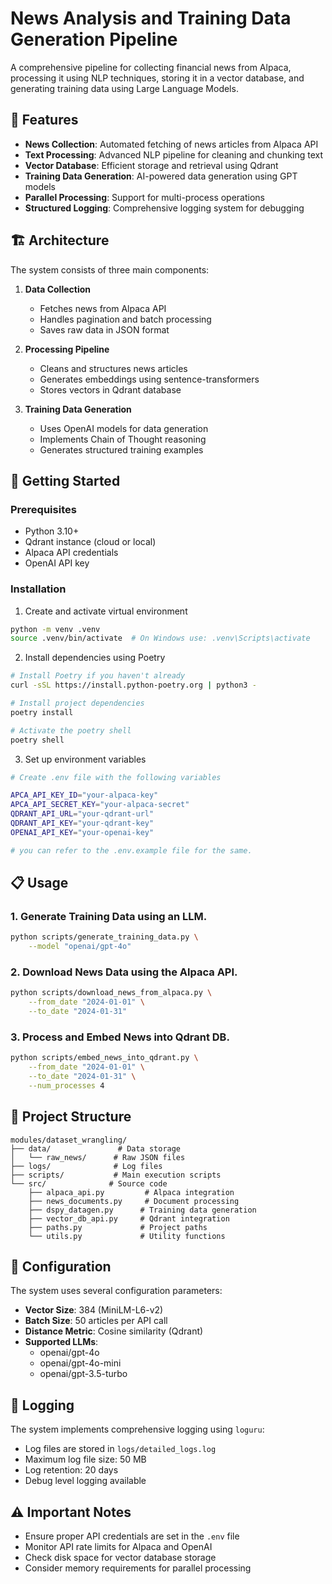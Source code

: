 # News Analysis and Training Data Generation Pipeline

A comprehensive pipeline for collecting financial news from Alpaca, processing it using NLP techniques, storing it in a vector database, and generating training data using Large Language Models.

## 🌟 Features

- **News Collection**: Automated fetching of news articles from Alpaca API
- **Text Processing**: Advanced NLP pipeline for cleaning and chunking text
- **Vector Database**: Efficient storage and retrieval using Qdrant
- **Training Data Generation**: AI-powered data generation using GPT models
- **Parallel Processing**: Support for multi-process operations
- **Structured Logging**: Comprehensive logging system for debugging

## 🏗️ Architecture

The system consists of three main components:

1. **Data Collection**

   - Fetches news from Alpaca API
   - Handles pagination and batch processing
   - Saves raw data in JSON format

2. **Processing Pipeline**

   - Cleans and structures news articles
   - Generates embeddings using sentence-transformers
   - Stores vectors in Qdrant database

3. **Training Data Generation**
   - Uses OpenAI models for data generation
   - Implements Chain of Thought reasoning
   - Generates structured training examples

## 🚀 Getting Started

### Prerequisites

- Python 3.10+
- Qdrant instance (cloud or local)
- Alpaca API credentials
- OpenAI API key

### Installation

1. Create and activate virtual environment

```bash
python -m venv .venv
source .venv/bin/activate  # On Windows use: .venv\Scripts\activate
```

2. Install dependencies using Poetry

```bash
# Install Poetry if you haven't already
curl -sSL https://install.python-poetry.org | python3 -

# Install project dependencies
poetry install

# Activate the poetry shell
poetry shell
```

3. Set up environment variables

```bash
# Create .env file with the following variables

APCA_API_KEY_ID="your-alpaca-key"
APCA_API_SECRET_KEY="your-alpaca-secret"
QDRANT_API_URL="your-qdrant-url"
QDRANT_API_KEY="your-qdrant-key"
OPENAI_API_KEY="your-openai-key"

# you can refer to the .env.example file for the same.
```

## 📋 Usage

### 1. Generate Training Data using an LLM.

```bash
python scripts/generate_training_data.py \
    --model "openai/gpt-4o"
```

### 2. Download News Data using the Alpaca API.

```bash
python scripts/download_news_from_alpaca.py \
    --from_date "2024-01-01" \
    --to_date "2024-01-31"
```

### 3. Process and Embed News into Qdrant DB.

```bash
python scripts/embed_news_into_qdrant.py \
    --from_date "2024-01-01" \
    --to_date "2024-01-31" \
    --num_processes 4
```

## 📁 Project Structure

```
modules/dataset_wrangling/
├── data/               # Data storage
│   └── raw_news/      # Raw JSON files
├── logs/              # Log files
├── scripts/           # Main execution scripts
└── src/              # Source code
    ├── alpaca_api.py         # Alpaca integration
    ├── news_documents.py     # Document processing
    ├── dspy_datagen.py      # Training data generation
    ├── vector_db_api.py     # Qdrant integration
    ├── paths.py             # Project paths
    └── utils.py             # Utility functions
```

## 🔧 Configuration

The system uses several configuration parameters:

- **Vector Size**: 384 (MiniLM-L6-v2)
- **Batch Size**: 50 articles per API call
- **Distance Metric**: Cosine similarity (Qdrant)
- **Supported LLMs**:
  - openai/gpt-4o
  - openai/gpt-4o-mini
  - openai/gpt-3.5-turbo

## 📝 Logging

The system implements comprehensive logging using `loguru`:

- Log files are stored in `logs/detailed_logs.log`
- Maximum log file size: 50 MB
- Log retention: 20 days
- Debug level logging available

## ⚠️ Important Notes

- Ensure proper API credentials are set in the `.env` file
- Monitor API rate limits for Alpaca and OpenAI
- Check disk space for vector database storage
- Consider memory requirements for parallel processing
